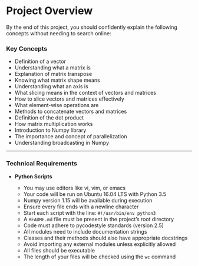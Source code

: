 # Project Overview

By the end of this project, you should confidently explain the following concepts without needing to search online:

### Key Concepts

* Definition of a vector
* Understanding what a matrix is
* Explanation of matrix transpose
* Knowing what matrix shape means
* Understanding what an axis is
* What slicing means in the context of vectors and matrices
* How to slice vectors and matrices effectively
* What element-wise operations are
* Methods to concatenate vectors and matrices
* Definition of the dot product
* How matrix multiplication works
* Introduction to Numpy library
* The importance and concept of parallelization
* Understanding broadcasting in Numpy

---

### Technical Requirements

* **Python Scripts**

  * You may use editors like vi, vim, or emacs
  * Your code will be run on Ubuntu 16.04 LTS with Python 3.5
  * Numpy version 1.15 will be available during execution
  * Ensure every file ends with a newline character
  * Start each script with the line: `#!/usr/bin/env python3`
  * A `README.md` file must be present in the project’s root directory
  * Code must adhere to pycodestyle standards (version 2.5)
  * All modules need to include documentation strings
  * Classes and their methods should also have appropriate docstrings
  * Avoid importing any external modules unless explicitly allowed
  * All files should be executable
  * The length of your files will be checked using the `wc` command


